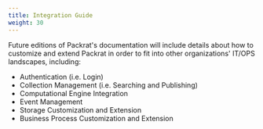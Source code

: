 ```yaml
---
title: Integration Guide
weight: 30
---
```


Future editions of Packrat's documentation will include details about how to customize and extend Packrat in order to fit into other organizations' IT/OPS landscapes, including:
- Authentication (i.e. Login)
- Collection Management (i.e. Searching and Publishing)
- Computational Engine Integration
- Event Management
- Storage Customization and Extension
- Business Process Customization and Extension